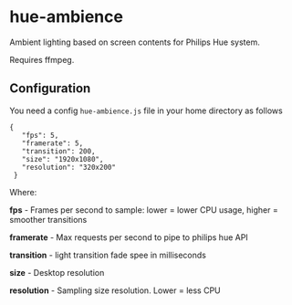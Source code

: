 # hue-ambience

Ambient lighting based on screen contents for Philips Hue system.

Requires ffmpeg.


## Configuration

You need a config `hue-ambience.js` file in your home directory as follows
```text/json
{
   "fps": 5,
   "framerate": 5,
   "transition": 200,
   "size": "1920x1080",
   "resolution": "320x200"
 }
 ```
 
 Where:
 
 **fps** - Frames per second to sample: lower = lower CPU usage, higher = smoother transitions
 
 **framerate** - Max requests per second to pipe to philips hue API
 
 **transition** - light transition fade spee in milliseconds
 
 **size** - Desktop resolution
 
 **resolution** - Sampling size resolution. Lower = less CPU
